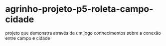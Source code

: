 # agrinho-projeto-p5-roleta-campo-cidade
projeto que demonstra através de um jogo conhecimentos sobre a conexão entre  campo e cidade
